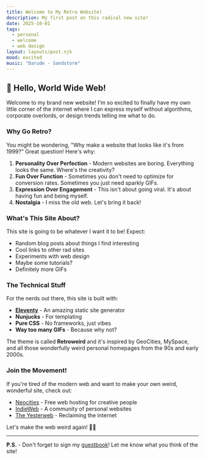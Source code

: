 ```yaml
---
title: Welcome to My Retro Website!
description: My first post on this radical new site!
date: 2025-10-01
tags: 
  - personal
  - welcome
  - web design
layout: layouts/post.njk
mood: excited
music: "Darude - Sandstorm"
---
```


## 🎉 Hello, World Wide Web!

Welcome to my brand new website! I'm so excited to finally have my own little corner of the internet where I can express myself without algorithms, corporate overlords, or design trends telling me what to do.

### Why Go Retro?

You might be wondering, "Why make a website that looks like it's from 1999?" Great question! Here's why:

1. **Personality Over Perfection** - Modern websites are boring. Everything looks the same. Where's the creativity?
2. **Fun Over Function** - Sometimes you don't need to optimize for conversion rates. Sometimes you just need sparkly GIFs.
3. **Expression Over Engagement** - This isn't about going viral. It's about having fun and being myself.
4. **Nostalgia** - I miss the old web. Let's bring it back!

### What's This Site About?

This site is going to be whatever I want it to be! Expect:

- Random blog posts about things I find interesting
- Cool links to other rad sites
- Experiments with web design
- Maybe some tutorials?
- Definitely more GIFs

### The Technical Stuff

For the nerds out there, this site is built with:

- **[Eleventy](https://www.11ty.dev/)** - An amazing static site generator
- **Nunjucks** - For templating
- **Pure CSS** - No frameworks, just vibes
- **Way too many GIFs** - Because why not?

The theme is called **Retroweird** and it's inspired by GeoCities, MySpace, and all those wonderfully weird personal homepages from the 90s and early 2000s.

### Join the Movement!

If you're tired of the modern web and want to make your own weird, wonderful site, check out:

- [Neocities](https://neocities.org) - Free web hosting for creative people
- [IndieWeb](https://indieweb.org) - A community of personal websites
- [The Yesterweb](https://yesterweb.org) - Reclaiming the internet

Let's make the web weird again! 🌈✨

---

**P.S.** - Don't forget to sign my [guestbook](/guestbook/)! Let me know what you think of the site!

